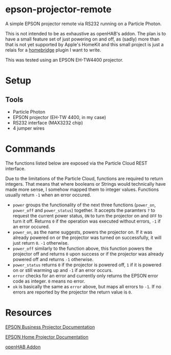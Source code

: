 # epson-projector-remote

A simple EPSON projector remote via RS232 running on a Particle Photon.

This is not intended to be as exhaustive as openHAB's addon. The plan is to have a small feature set of just powering on and off, as (sadly) more than that is not yet supported by Apple's HomeKit and this small project is just a relais for a [homebridge](https://github.com/nfarina/homebridge) plugin I want to write.

This was tested using an EPSON EH-TW4400 projector.


# Setup

## Tools

* Particle Photon
* EPSON projector (EH-TW 4400, in my case)
* RS232 interface (MAX3232 chip)
* 4 jumper wires


# Commands

The functions listed below are exposed via the Particle Cloud REST interface.

Due to the limitations of the Particle Cloud, functions are required to return integers. That means that where booleans or Strings would technically have made more sense, I somehow mapped them to integer values. Functions usually return `-1` when an error occured.

* `power` groups the functionality of the next three functions (`power_on`, `power_off` and `power_status`) together. It accepts the paramters `?` to request the current power status, `ON` to turn the projector on and `OFF` to turn it off. Returns `0` if the operation was executed without errors, `-1` if an error occured.
* `power_on`, as the name suggests, powers the projector on. If it was already powered on or the projector was turned on successfully, it will just return `0`. `-1` otherwise.
* `power_off` similarly to the function above, this function powers the projector off and returns `0` upon success or if the projector was already powered off and returns `-1` otherwise.
* `power_status` returns `0` if the projector is powered off, `1` if it is powered on or still warming up and `-1` if an error occurs.
* `error` checks for an error and currently only returns the EPSON error code as integer. `0` means no error.
* `ok` is basically the same as `error` above, but maps all errors to `-1`. If no errors are reported by the projector the return value is `0`.


# Resources

[EPSON Business Projector Documentation](https://files.support.epson.com/Epson_Handbook/html/p85_rs232.html)

[EPSON Home Projector Documentation](https://epson.com/Support/wa00572)

[openHAB Addon](https://github.com/openhab/openhab1-addons/tree/master/bundles/binding/org.openhab.binding.epsonprojector)

